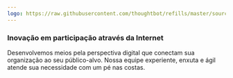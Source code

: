 ```yaml
---
logo: https://raw.githubusercontent.com/thoughtbot/refills/master/source/images/placeholder_logo_1.png
---
```


### Inovação em participação através da Internet

Desenvolvemos meios pela perspectiva digital que conectam sua organização ao seu público-alvo. Nossa equipe experiente, enxuta e ágil atende sua necessidade com um pé nas costas.